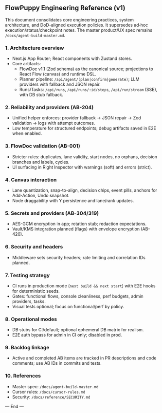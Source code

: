 ## FlowPuppy Engineering Reference (v1)

This document consolidates core engineering practices, system architecture, and DoD-aligned execution policies. It supersedes ad‑hoc execution/status/checkpoint notes. The master product/UX spec remains `/docs/agent-build-master.md`.

### 1. Architecture overview
- Next.js App Router; React components with Zustand stores.
- Core artifacts:
  - FlowDoc v1.1 (Zod schema) as the canonical source; projections to React Flow (canvas) and runtime DSL.
  - Planner pipeline: `/api/agent/(plan|confirm|generate)`; LLM providers with fallback and JSON repair.
  - Runs/Tasks: `/api/runs`, `/api/runs/:id/steps`, `/api/run/stream` (SSE), with DB stub fallback.

### 2. Reliability and providers (AB-204)
- Unified helper enforces: provider fallback → JSON repair → Zod validation → logs with attempt outcomes.
- Low temperature for structured endpoints; debug artifacts saved in E2E when enabled.

### 3. FlowDoc validation (AB-001)
- Stricter rules: duplicates, lane validity, start nodes, no orphans, decision branches and labels, cycles.
- UI surfacing in Right Inspector with warnings (soft) and errors (strict).

### 4. Canvas interaction
- Lane quantization, snap-to-align, decision chips, event pills, anchors for Add-Action, Undo snapshot.
- Node draggability with Y persistence and lane/rank updates.

### 5. Secrets and providers (AB-304/319)
- AES-GCM encryption in app; rotation stub; redaction expectations.
- Vault/KMS integration planned (flags) with envelope encryption (AB-420).

### 6. Security and headers
- Middleware sets security headers; rate limiting and correlation IDs planned.

### 7. Testing strategy
- CI runs in production mode (`next build && next start`) with E2E hooks for deterministic seeds.
- Gates: functional flows, console cleanliness, perf budgets, admin providers, tasks.
- Visual tests optional; focus on functional/perf by policy.

### 8. Operational modes
- DB stubs for CI/default; optional ephemeral DB matrix for realism.
- E2E auth bypass for admin in CI only; disabled in prod.

### 9. Backlog linkage
- Active and completed AB items are tracked in PR descriptions and code comments; use AB IDs in commits and tests.

### 10. References
- Master spec: `/docs/agent-build-master.md`
- Cursor rules: `/docs/cursor-rules.md`
- Security: `/docs/reference/SECURITY.md`

— End —


